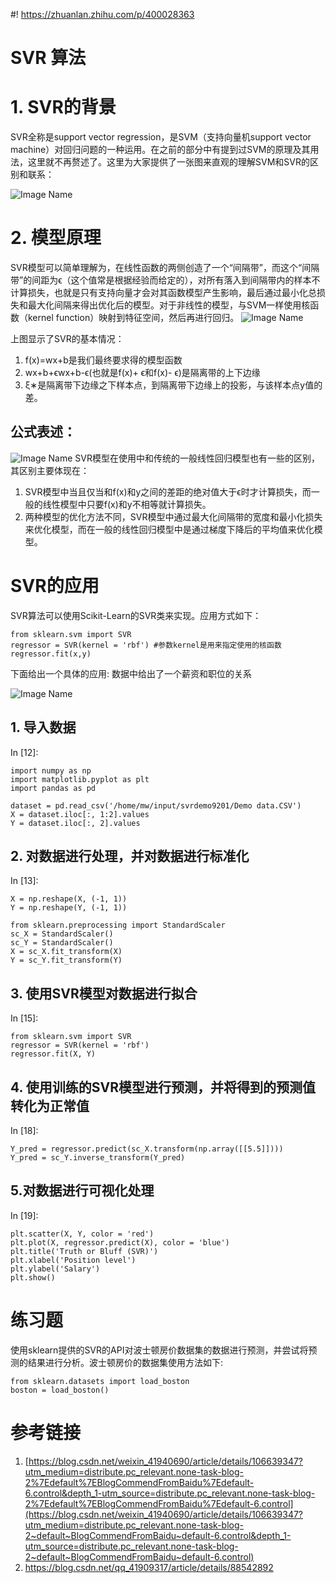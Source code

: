 #! https://zhuanlan.zhihu.com/p/400028363

# SVR 算法

# 1. SVR的背景

SVR全称是support vector regression，是SVM（支持向量机support vector machine）对回归问题的一种运用。在之前的部分中有提到过SVM的原理及其用法，这里就不再赘述了。这里为大家提供了一张图来直观的理解SVM和SVR的区别和联系：

![Image Name](https://cdn.kesci.com/upload/image/qvwyvs7r06.png?imageView2/0/w/960/h/960)

# 2. 模型原理

SVR模型可以简单理解为，在线性函数的两侧创造了一个“间隔带”，而这个“间隔带”的间距为ϵ（这个值常是根据经验而给定的），对所有落入到间隔带内的样本不计算损失，也就是只有支持向量才会对其函数模型产生影响，最后通过最小化总损失和最大化间隔来得出优化后的模型。对于非线性的模型，与SVM一样使用核函数（kernel function）映射到特征空间，然后再进行回归。
![Image Name](https://cdn.kesci.com/upload/image/qvwyzlh78h.png?imageView2/0/w/960/h/960)

上图显示了SVR的基本情况：

1. f(x)=wx+b是我们最终要求得的模型函数
2. wx+b+ϵwx+b-ϵ(也就是f(x)+ ϵ和f(x)- ϵ)是隔离带的上下边缘
3. ξ∗是隔离带下边缘之下样本点，到隔离带下边缘上的投影，与该样本点y值的差。

## 公式表述：

![Image Name](https://cdn.kesci.com/upload/image/qvwz4b5vb3.png?imageView2/0/w/960/h/960)
SVR模型在使用中和传统的一般线性回归模型也有一些的区别，其区别主要体现在：

1. SVR模型中当且仅当和f(x)和y之间的差距的绝对值大于ϵ时才计算损失，而一般的线性模型中只要f(x)和y不相等就计算损失。
2. 两种模型的优化方法不同，SVR模型中通过最大化间隔带的宽度和最小化损失来优化模型，而在一般的线性回归模型中是通过梯度下降后的平均值来优化模型。

# SVR的应用

SVR算法可以使用Scikit-Learn的SVR类来实现。应用方式如下：

```
from sklearn.svm import SVR  
regressor = SVR(kernel = 'rbf') #参数kernel是用来指定使用的核函数  
regressor.fit(x,y)
```

下面给出一个具体的应用:
数据中给出了一个薪资和职位的关系

![Image Name](https://cdn.kesci.com/upload/image/qvwzc42y48.png?imageView2/0/w/960/h/960)

## 1. 导入数据

In [12]:

```
import numpy as np
import matplotlib.pyplot as plt
import pandas as pd

dataset = pd.read_csv('/home/mw/input/svrdemo9201/Demo data.CSV')
X = dataset.iloc[:, 1:2].values
Y = dataset.iloc[:, 2].values
```

## 2. 对数据进行处理，并对数据进行标准化

In [13]:

```
X = np.reshape(X, (-1, 1))
Y = np.reshape(Y, (-1, 1))

from sklearn.preprocessing import StandardScaler
sc_X = StandardScaler()
sc_Y = StandardScaler()
X = sc_X.fit_transform(X)
Y = sc_Y.fit_transform(Y)
```

## 3. 使用SVR模型对数据进行拟合

In [15]:

```
from sklearn.svm import SVR
regressor = SVR(kernel = 'rbf')
regressor.fit(X, Y)
```

## 4. 使用训练的SVR模型进行预测，并将得到的预测值转化为正常值

In [18]:

```
Y_pred = regressor.predict(sc_X.transform(np.array([[5.5]])))
Y_pred = sc_Y.inverse_transform(Y_pred)
```

## 5.对数据进行可视化处理

In [19]:

```
plt.scatter(X, Y, color = 'red')
plt.plot(X, regressor.predict(X), color = 'blue')
plt.title('Truth or Bluff (SVR)')
plt.xlabel('Position level')
plt.ylabel('Salary')
plt.show()
```

# 练习题

使用sklearn提供的SVR的API对波士顿房价数据集的数据进行预测，并尝试将预测的结果进行分析。波士顿房价的数据集使用方法如下:

```
from sklearn.datasets import load_boston  
boston = load_boston()
```

# 参考链接

1. [https://blog.csdn.net/weixin_41940690/article/details/106639347?utm_medium=distribute.pc_relevant.none-task-blog-2%7Edefault%7EBlogCommendFromBaidu%7Edefault-6.control&depth_1-utm_source=distribute.pc_relevant.none-task-blog-2%7Edefault%7EBlogCommendFromBaidu%7Edefault-6.control](https://blog.csdn.net/weixin_41940690/article/details/106639347?utm_medium=distribute.pc_relevant.none-task-blog-2~default~BlogCommendFromBaidu~default-6.control&depth_1-utm_source=distribute.pc_relevant.none-task-blog-2~default~BlogCommendFromBaidu~default-6.control)
2. https://blog.csdn.net/qq_41909317/article/details/88542892

